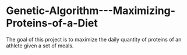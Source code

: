# Genetic-Algorithm---Maximizing-Proteins-of-a-Diet
The goal of this project is to maximize the daily quantity of proteins of an athlete given a set of meals.
